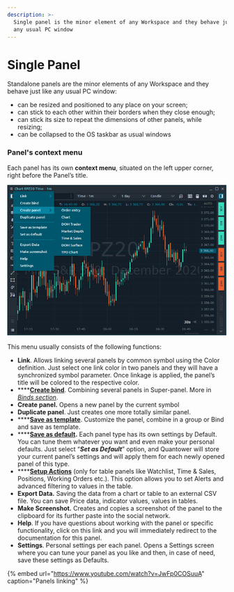 ```yaml
---
description: >-
  Single panel is the minor element of any Workspace and they behave just like
  any usual PC window
---
```


# Single Panel

Standalone panels are the minor elements of any Workspace and they behave just like any usual PC window:

* can be resized and positioned to any place on your screen;
* can stick to each other within their borders when they close enough;
* can stick its size to repeat the dimensions of other panels, while resizing;
* can be collapsed to the OS taskbar as usual windows

### Panel's context menu

Each panel has its own **context menu**, situated on the left upper corner, right before the Panel’s title.

![](../.gitbook/assets/chart-context-menu.png)

This menu usually consists of the following functions:

* **Link**. Allows linking several panels by common symbol using the Color definition. Just select one link color in two panels and they will have a synchronized symbol parameter. Once linkage is applied, the panel’s title will be colored to the respective color.
* \*\*\*\*[**Create bind**](binds.md). Combining several panels in Super-panel. More in [_Binds section_](binds.md).
* **Create panel.** Opens a new panel by the current symbol
* **Duplicate panel**. Just creates one more totally similar panel.
* \*\*\*\*[**Save as template**](templates.md). Customize the panel, combine in a group or Bind and save as template.
* \*\*\*\*[**Save as default**](set-as-default.md)**.** Each panel type has its own settings by Default. You can tune them whatever you want and even make your personal defaults. Just select “_**Set as Default**_” option, and Quantower will store your current panel’s settings and will apply them for each newly opened panel of this type.
* \*\*\*\*[**Setup Actions**](../analytics-panels/time-and-sales.md#setup-actions-filters-and-actions) \(only for table panels like Watchlist, Time & Sales, Positions, Working Orders etc.\). This option allows you to set Alerts and advanced filtering to values in the table.
* **Export Data.** Saving the data from a chart or table to an external CSV file. You can save Price data, indicator values, values in tables.
* **Make Screenshot.** Creates and copies a screenshot of the panel to the clipboard for its further paste into the social network.
* **Help**. If you have questions about working with the panel or specific functionality, click on this link and you will immediately redirect to the documentation for this panel.
* **Settings**. Personal settings per each panel. Opens a Settings screen where you can tune your panel as you like and then, in case of need, save these settings as Defaults.

{% embed url="https://www.youtube.com/watch?v=JwFp0COSuuA" caption="Panels linking" %}

